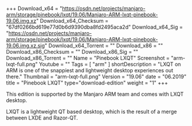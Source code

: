 +++
Download_x64 = "https://osdn.net/projects/manjaro-arm/storage/pinebook/lxqt/19.06/Manjaro-ARM-lxqt-pinebook-19.06.img.xz"
Download_x64_Checksum = "67df0266bd619e77d0b6d9390dba8fd2495aca2d"
Download_x64_Sig = "https://osdn.net/projects/manjaro-arm/storage/pinebook/lxqt/19.06/Manjaro-ARM-lxqt-pinebook-19.06.img.xz.sig"
Download_x64_Torrent = ""
Download_x86 = ""
Download_x86_Checksum = ""
Download_x86_Sig = ""
Download_x86_Torrent = ""
Name = "Pinebook LXQT"
Screenshot = "arm-lxqt-full.png"
Youtube = ""
Tags = [ "arm" ]
shortDescription = "LXQT on ARM is one of the snappiest and lightweight desktop experiences out there."
Thumbnail = "arm-lxqt-full.png"
Version = "19.06"
date = "06.2019"
title = "Pinebook LXQT"
type="download-edition"
weight = "1"
+++

This edition is supported by the Manjaro ARM team and comes with LXQT desktop.

LXQT is a lightweight QT based desktop, which is the result of a merge between LXDE and Razor-QT.

